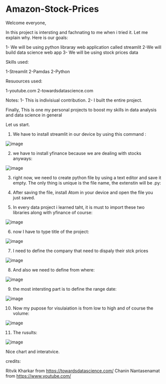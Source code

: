 # Amazon-Stock-Prices

Welcome everyone, 

In this project is intersting and fachnating to me when i tried it. Let me explain why. Here is our goals:

1- We will be using python libraray web application called streamlit
2-We will build data science web app 
3- We will be using stock prices data 

Skills used:

1-Streamlit 
2-Pamdas
2-Python 

Resuources used:

1-youtube.com
2-towardsdatascience.com

Notes:
1- This is indivisiual contribution.
2- I built the entire project.

Finally, This is one my personal projects to boost my skills in data analysis and data science in general 

Let us start. 

1) We have to install streamlit in our device by using this command :

![image](https://user-images.githubusercontent.com/36468428/194135765-f0ada3eb-b078-4ad4-9a3d-5eb37f123295.png)


2) we have to install yfinance because we are dealing with stocks anyways:

![image](https://user-images.githubusercontent.com/36468428/194121586-d83cb86b-954e-4bb1-974f-ed725f3cd99f.png)

3) right now, we need to create python file by using a text editor and save it empty. The only thing is unique is the file name, the extenstin will be .py:

4) After saving the file, install Atom in your device and open the file you just saved. 

5) In every data project i learned taht, it is must to import these two libraries along with yfinance of course:

![image](https://user-images.githubusercontent.com/36468428/194122013-89588b3c-88a3-48dc-a276-55c16112c638.png)

6) now I have to type title of the project:

![image](https://user-images.githubusercontent.com/36468428/194123243-c70d16c1-90a3-4d12-8647-e0e8ed84e8e3.png)

7) I need to define the company that need to dispaly their stck prices 

![image](https://user-images.githubusercontent.com/36468428/194124287-7ce4bdaa-d817-45db-974a-6a18686ad752.png)


8) And also we need to define from where:

![image](https://user-images.githubusercontent.com/36468428/194124421-e55f1930-e863-42d4-8e54-1f6853b881b1.png)


9) the most intersting part is to define the range date:

![image](https://user-images.githubusercontent.com/36468428/194127396-9d74b769-25a5-4843-bdca-7f4de7aba160.png)

10) Now my pupose for visulaiation is from low to high and of course the volume:

![image](https://user-images.githubusercontent.com/36468428/194132171-ec8cb790-9c8e-4510-b7f9-b791bd25b5d1.png)

11) The rusults:

![image](https://user-images.githubusercontent.com/36468428/194134901-a96881be-c6d9-4629-ad16-59fe5ce4d045.png)


Nice chart and interatvice. 



credits:

Ritvik Kharkar from https://towardsdatascience.com/
Chanin Nantasenamat from https://www.youtube.com/












